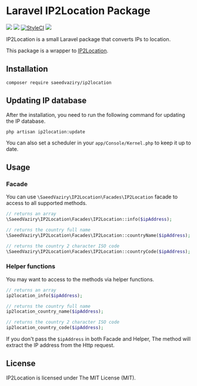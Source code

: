 # Laravel IP2Location Package

[![](https://img.shields.io/packagist/v/saeedvaziry/ip2location.svg?style=flat-square)](https://packagist.org/packages/saeedvaziry/ip2location)
![](https://github.com/saeedvaziry/ip2location/workflows/Test/badge.svg)
[![StyleCI](https://github.styleci.io/repos/308758323/shield?branch=master)](https://github.styleci.io/repos/308758323?branch=master)
![](https://img.shields.io/packagist/dt/saeedvaziry/ip2location)

IP2Location is a small Laravel package that converts IPs to location.

This package is a wrapper to [IP2Location](https://github.com/chrislim2888/IP2Location-PHP-Module).

## Installation
```shell
composer require saeedvaziry/ip2location
```
## Updating IP database

After the installation, you need to run the following command for updating the IP database.
```shell
php artisan ip2location:update
```
You can also set a scheduler in your `app/Console/Kernel.php` to keep it up to date.

## Usage

### Facade

You can use `\SaeedVaziry\IP2Location\Facades\IP2Location` facade to access to all supported methods.

```php
// returns an array
\SaeedVaziry\IP2Location\Facades\IP2Location::info($ipAddress);

// returns the country full name
\SaeedVaziry\IP2Location\Facades\IP2Location::countryName($ipAddress);

// returns the country 2 character ISO code
\SaeedVaziry\IP2Location\Facades\IP2Location::countryCode($ipAddress);
```
### Helper functions

You may want to access to the methods via helper functions. 
```php
// returns an array
ip2location_info($ipAddress);

// returns the country full name
ip2location_country_name($ipAddress);

// returns the country 2 character ISO code
ip2location_country_code($ipAddress);
```
If you don't pass the `$ipAddress` in both Facade and Helper, The method will extract the IP address from the Http request.

## License

IP2Location is licensed under The MIT License (MIT).
